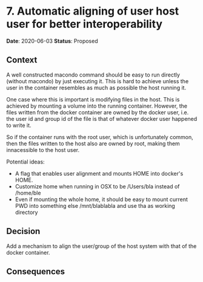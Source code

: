 # 7. Automatic aligning of user host user for better interoperability

**Date**: 2020-06-03
**Status**: Proposed

## Context

A well constructed macondo command should be easy to run directly (without
macondo) by just executing it. This is hard to achieve unless the user in the
container resembles as much as possible the host running it.

One case where this is important is modifying files in the host. This is
achieved by mounting a volume into the running container. However, the files
written from the docker container are owned by the docker user, i.e. the user id
and group id of the file is that of whatever docker user happened to write it.

So if the container runs with the root user, which is unfortunately common, then
the files written to the host also are owned by root, making them innacessible
to the host user.

Potential ideas:

- A flag that enables user alignment and mounts HOME into docker's HOME.
- Customize home when running in OSX to be /Users/bla instead of /home/ble
- Even if mounting the whole home, it should be easy to mount current PWD into
  something else /mnt/blablabla and use tha as working directory

## Decision

Add a mechanism to align the user/group of the host system with that of the docker container.

## Consequences


